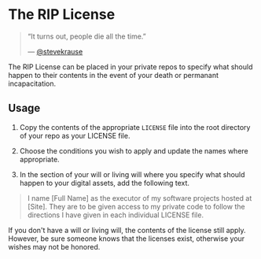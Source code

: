 # The RIP License

> “It turns out, people die all the time.”
>
> — [@stevekrause](https://github.com/stevekrause)

The RIP License can be placed in your private repos to specify what should happen to their contents in the event of your death or permanant incapacitation.

## Usage

1. Copy the contents of the appropriate `LICENSE` file into the root directory of your repo as your LICENSE file.

1. Choose the conditions you wish to apply and update the names where appropriate.

1. In the section of your will or living will where you specify what should happen to your digital assets, add the following text.

  > I name [Full Name] as the executor of my software projects hosted at [Site]. They are to be given access to my private code to follow the directions I have given in each individual LICENSE file.

If you don't have a will or living will, the contents of the license still apply. However, be sure someone knows that the licenses exist, otherwise your wishes may not be honored.
